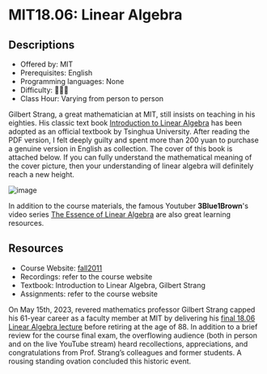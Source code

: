 # MIT18.06: Linear Algebra

## Descriptions

- Offered by: MIT
- Prerequisites: English
- Programming languages: None
- Difficulty: 🌟🌟🌟
- Class Hour: Varying from person to person

Gilbert Strang, a great mathematician at MIT, still insists on teaching in his eighties. His classic text book [Introduction to Linear Algebra](https://math.mit.edu/~gs/linearalgebra/) has been adopted as an official textbook by Tsinghua University. After reading the PDF version, I felt deeply guilty and spent more than 200 yuan to purchase a genuine version in English as collection. The cover of this book is attached below. If you can fully understand the mathematical meaning of the cover picture, then your understanding of linear algebra will definitely reach a new height.

![image](https://math.mit.edu/~gs/linearalgebra/ila5/linearalgebra5_Front.jpg)

In addition to the course materials, the famous Youtuber **3Blue1Brown**'s video series [The Essence of Linear Algebra](https://www.youtube.com/playlist?list=PLZHQObOWTQDPD3MizzM2xVFitgF8hE_ab) are also great learning resources.

## Resources

- Course Website: [fall2011](https://ocw.mit.edu/courses/mathematics/18-06sc-linear-algebra-fall-2011/syllabus/)
- Recordings: refer to the course website
- Textbook: Introduction to Linear Algebra, Gilbert Strang
- Assignments: refer to the course website

On May 15th, 2023, revered mathematics professor Gilbert Strang capped his 61-year career as a faculty member at MIT by delivering his [final 18.06 Linear Algebra lecture](https://ocw.mit.edu/courses/18-06sc-linear-algebra-fall-2011/pages/final-1806-lecture-2023/) before retiring at the age of 88. In addition to a brief review for the course final exam, the overflowing audience (both in person and on the live YouTube stream) heard recollections, appreciations, and congratulations from Prof. Strang’s colleagues and former students. A rousing standing ovation concluded this historic event.